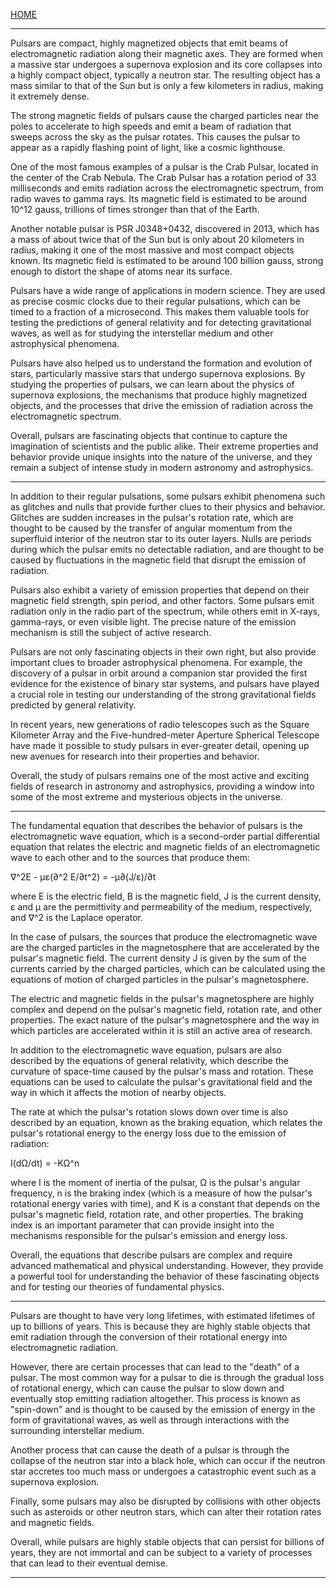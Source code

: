 [HOME](/README.md)     

---     

Pulsars are compact, highly magnetized objects that emit beams of electromagnetic radiation along their magnetic axes. They are formed when a massive star undergoes a supernova explosion and its core collapses into a highly compact object, typically a neutron star. The resulting object has a mass similar to that of the Sun but is only a few kilometers in radius, making it extremely dense. 

The strong magnetic fields of pulsars cause the charged particles near the poles to accelerate to high speeds and emit a beam of radiation that sweeps across the sky as the pulsar rotates. This causes the pulsar to appear as a rapidly flashing point of light, like a cosmic lighthouse.

One of the most famous examples of a pulsar is the Crab Pulsar, located in the center of the Crab Nebula. The Crab Pulsar has a rotation period of 33 milliseconds and emits radiation across the electromagnetic spectrum, from radio waves to gamma rays. Its magnetic field is estimated to be around 10^12 gauss, trillions of times stronger than that of the Earth. 

Another notable pulsar is PSR J0348+0432, discovered in 2013, which has a mass of about twice that of the Sun but is only about 20 kilometers in radius, making it one of the most massive and most compact objects known. Its magnetic field is estimated to be around 100 billion gauss, strong enough to distort the shape of atoms near its surface.

Pulsars have a wide range of applications in modern science. They are used as precise cosmic clocks due to their regular pulsations, which can be timed to a fraction of a microsecond. This makes them valuable tools for testing the predictions of general relativity and for detecting gravitational waves, as well as for studying the interstellar medium and other astrophysical phenomena.

Pulsars have also helped us to understand the formation and evolution of stars, particularly massive stars that undergo supernova explosions. By studying the properties of pulsars, we can learn about the physics of supernova explosions, the mechanisms that produce highly magnetized objects, and the processes that drive the emission of radiation across the electromagnetic spectrum.

Overall, pulsars are fascinating objects that continue to capture the imagination of scientists and the public alike. Their extreme properties and behavior provide unique insights into the nature of the universe, and they remain a subject of intense study in modern astronomy and astrophysics.

---

In addition to their regular pulsations, some pulsars exhibit phenomena such as glitches and nulls that provide further clues to their physics and behavior. Glitches are sudden increases in the pulsar's rotation rate, which are thought to be caused by the transfer of angular momentum from the superfluid interior of the neutron star to its outer layers. Nulls are periods during which the pulsar emits no detectable radiation, and are thought to be caused by fluctuations in the magnetic field that disrupt the emission of radiation.

Pulsars also exhibit a variety of emission properties that depend on their magnetic field strength, spin period, and other factors. Some pulsars emit radiation only in the radio part of the spectrum, while others emit in X-rays, gamma-rays, or even visible light. The precise nature of the emission mechanism is still the subject of active research.

Pulsars are not only fascinating objects in their own right, but also provide important clues to broader astrophysical phenomena. For example, the discovery of a pulsar in orbit around a companion star provided the first evidence for the existence of binary star systems, and pulsars have played a crucial role in testing our understanding of the strong gravitational fields predicted by general relativity.

In recent years, new generations of radio telescopes such as the Square Kilometer Array and the Five-hundred-meter Aperture Spherical Telescope have made it possible to study pulsars in ever-greater detail, opening up new avenues for research into their properties and behavior.

Overall, the study of pulsars remains one of the most active and exciting fields of research in astronomy and astrophysics, providing a window into some of the most extreme and mysterious objects in the universe.

---

The fundamental equation that describes the behavior of pulsars is the electromagnetic wave equation, which is a second-order partial differential equation that relates the electric and magnetic fields of an electromagnetic wave to each other and to the sources that produce them:

∇^2E - με(∂^2 E/∂t^2) = -μ∂(J/ε)/∂t

where E is the electric field, B is the magnetic field, J is the current density, ε and μ are the permittivity and permeability of the medium, respectively, and ∇^2 is the Laplace operator. 

In the case of pulsars, the sources that produce the electromagnetic wave are the charged particles in the magnetosphere that are accelerated by the pulsar's magnetic field. The current density J is given by the sum of the currents carried by the charged particles, which can be calculated using the equations of motion of charged particles in the pulsar's magnetosphere.

The electric and magnetic fields in the pulsar's magnetosphere are highly complex and depend on the pulsar's magnetic field, rotation rate, and other properties. The exact nature of the pulsar's magnetosphere and the way in which particles are accelerated within it is still an active area of research.

In addition to the electromagnetic wave equation, pulsars are also described by the equations of general relativity, which describe the curvature of space-time caused by the pulsar's mass and rotation. These equations can be used to calculate the pulsar's gravitational field and the way in which it affects the motion of nearby objects.

The rate at which the pulsar's rotation slows down over time is also described by an equation, known as the braking equation, which relates the pulsar's rotational energy to the energy loss due to the emission of radiation:

I(dΩ/dt) = -KΩ^n

where I is the moment of inertia of the pulsar, Ω is the pulsar's angular frequency, n is the braking index (which is a measure of how the pulsar's rotational energy varies with time), and K is a constant that depends on the pulsar's magnetic field, rotation rate, and other properties. The braking index is an important parameter that can provide insight into the mechanisms responsible for the pulsar's emission and energy loss.

Overall, the equations that describe pulsars are complex and require advanced mathematical and physical understanding. However, they provide a powerful tool for understanding the behavior of these fascinating objects and for testing our theories of fundamental physics.

---  

Pulsars are thought to have very long lifetimes, with estimated lifetimes of up to billions of years. This is because they are highly stable objects that emit radiation through the conversion of their rotational energy into electromagnetic radiation.

However, there are certain processes that can lead to the "death" of a pulsar. The most common way for a pulsar to die is through the gradual loss of rotational energy, which can cause the pulsar to slow down and eventually stop emitting radiation altogether. This process is known as "spin-down" and is thought to be caused by the emission of energy in the form of gravitational waves, as well as through interactions with the surrounding interstellar medium.

Another process that can cause the death of a pulsar is through the collapse of the neutron star into a black hole, which can occur if the neutron star accretes too much mass or undergoes a catastrophic event such as a supernova explosion.

Finally, some pulsars may also be disrupted by collisions with other objects such as asteroids or other neutron stars, which can alter their rotation rates and magnetic fields.

Overall, while pulsars are highly stable objects that can persist for billions of years, they are not immortal and can be subject to a variety of processes that can lead to their eventual demise.


---


